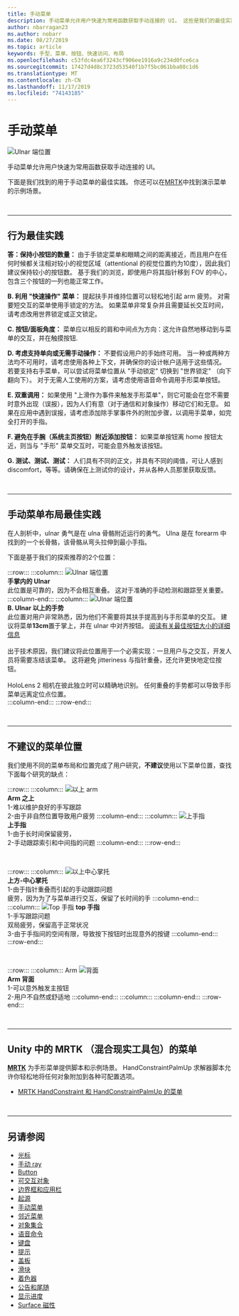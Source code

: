 ```yaml
---
title: 手动菜单
description: 手动菜单允许用户快速为常用函数获取手动连接的 UI。 这些是我们的最佳实践和建议。
author: nbarragan23
ms.author: nobarr
ms.date: 08/27/2019
ms.topic: article
keywords: 手型、菜单、按钮、快速访问、布局
ms.openlocfilehash: c53fdc4ea6f3243cf906ee1916a9c234d0fce6ca
ms.sourcegitcommit: 17427d4d8c3723d53540f1b7f5bc061bba08c1d6
ms.translationtype: MT
ms.contentlocale: zh-CN
ms.lasthandoff: 11/17/2019
ms.locfileid: "74143185"
---
```

# <a name="hand-menu"></a>手动菜单

![Ulnar 端位置](images/UX/UX_Hero_HandMenu.jpg)

手动菜单允许用户快速为常用函数获取手动连接的 UI。 

下面是我们找到的用于手动菜单的最佳实践。 你还可以在[MRTK](https://github.com/microsoft/MixedRealityToolkit-Unity/blob/mrtk_release/Documentation/README_Solver.md#hand-menu-with-handconstraint-and-handconstraintpalmup)中找到演示菜单的示例场景。

<br>

---

## <a name="behavior-best-practices"></a>行为最佳实践
**答：保持小按钮的数量：** 由于手锁定菜单和眼睛之间的距离接近，而且用户在任何时候都关注相对较小的视觉区域（attentional 的视觉位置约为10度），因此我们建议保持较小的按钮数。 基于我们的浏览，即使用户将其指针移到 FOV 的中心，包含三个按钮的一列也能正常工作。 

**B. 利用 "快速操作" 菜单：** 提起扶手并维持位置可以轻松地引起 arm 疲劳。 对需要短交互的菜单使用手锁定的方法。 如果菜单非常复杂并且需要延长交互时间，请考虑改用世界锁定或正文锁定。 

**C. 按钮/面板角度：** 菜单应以相反的肩和中间点为方向：这允许自然地移动到与菜单的交互，并在触摸按钮. 

**D. 考虑支持单向或无需手动操作：** 不要假设用户的手始终可用。 当一种或两种方法均不可用时，请考虑使用各种上下文，并确保你的设计帐户适用于这些情况。 若要支持右手菜单，可以尝试将菜单位置从 "手动锁定" 切换到 "世界锁定" （向下翻向下）。 对于无需人工使用的方案，请考虑使用语音命令调用手形菜单按钮。

**E. 双重调用：** 如果使用 "上滑作为事件来触发手形菜单"，则它可能会在您不需要时意外出现（误报），因为人们有意（对于通信和对象操作）移动它们和无意。 如果在应用中遇到误报，请考虑添加除手掌事件外的附加步骤，以调用手菜单，如完全打开的手指。

**F. 避免在手腕（系统主页按钮）附近添加按钮：** 如果菜单按钮离 home 按钮太近，则当与 "手形" 菜单交互时，可能会意外触发该按钮。

**G. 测试、测试、测试：** 人们具有不同的正文，并具有不同的阈值，可让人感到 discomfort，等等。请确保在上测试你的设计，并从各种人员那里获取反馈。

<br>

---

## <a name="hand-menu-placement-best-practices"></a>手动菜单布局最佳实践

在人剖析中，ulnar 勇气是在 ulna 骨骼附近运行的勇气。 Ulna 是在 forearm 中找到的一个长骨骼，该骨骼从弯头拉伸到最小手指。

下面是基于我们的探索推荐的2个位置：


:::row:::
    :::column:::
        ![Ulnar 端位置](images/UlnarSideHandMenu.gif)<br>
        **手掌内的 Ulnar**<br>
        此位置是可靠的，因为不会相互重叠。 这对于准确的手动检测和跟踪至关重要。
    :::column-end:::
    :::column:::
        ![Ulnar 端位置](images/UlnarAboveHandMenu.gif)<br>
        **B. Ulnar 以上的手势**<br>
        此位置对用户非常熟悉，因为他们不需要将其扶手提高到与手形菜单的交互。 建议将菜单**13cm**置于掌上，并在 ulnar 中对齐按钮。 [阅读有关最佳按钮大小的详细信息](interactable-object.md)<br>
        <br>
        出于技术原因，我们建议将此位置用于一个必需实现：一旦用户与之交互，开发人员将需要冻结该菜单。 这将避免 jitteriness 与指针重叠，还允许更快地定位按钮。<br>
        <br>
        HoloLens 2 相机在彼此独立时可以精确地识别。 任何重叠的手势都可以导致手形菜单远离定位点位置。<br>
    :::column-end:::
:::row-end:::



<br>

---

## <a name="menu-positions-that-are-not-recommended"></a>不建议的菜单位置
我们使用不同的菜单布局和位置完成了用户研究，**不建议**使用以下菜单位置，查找下面每个研究的缺点：


:::row:::
    :::column:::
        ![以上 arm](images/AboveArm.gif)<br>
        **Arm 之上**<br>
        1-难以维护良好的手写跟踪<br>
        2-由于非自然位置导致用户疲劳
    :::column-end:::
    :::column:::
        ![上手指](images/AboveFingers.gif)<br>
        **上手指**<br>
        1-由于长时间保留疲劳，<br>
        2-手动跟踪索引和中间指的问题
    :::column-end:::
:::row-end:::

<br>

:::row:::
    :::column:::
        ![以上中心掌托](images/handCenter.gif)<br>
        **上方-中心掌托**<br>
        1-由于指针重叠而引起的手动跟踪问题<br>
        疲劳，因为为了与菜单进行交互，保留了长时间的手
    :::column-end:::
    :::column:::
        ![Top 手指](images/TopFingerTip.gif) **top 手指**<br>
        1-手写跟踪问题<br>
        双局疲劳，保留高于正常状况<br>
        3-由于手指间的空间有限，导致按下按钮时出现意外的按键
    :::column-end:::
:::row-end:::

<br>

:::row:::
    :::column:::
        Arm ![背面](images/BackOfTheArm.gif)<br>
        **Arm 背面**<br>
        1-可以意外触发主按钮<br>
        2-用户不自然或舒适地
    :::column-end:::
    :::column:::
    :::column-end:::
:::row-end:::

<br>

---

## <a name="hand-menu-in-mrtkmixed-reality-toolkit-for-unity"></a>Unity 中的 MRTK （混合现实工具包）的菜单
**[MRTK](https://github.com/Microsoft/MixedRealityToolkit-Unity)** 为手形菜单提供脚本和示例场景。 HandConstraintPalmUp 求解器脚本允许你轻松地将任何对象附加到各种可配置选项。

* [MRTK HandConstraint 和 HandConstraintPalmUp 的菜单](https://github.com/microsoft/MixedRealityToolkit-Unity/blob/mrtk_release/Documentation/README_Solver.md#hand-menu-with-handconstraint-and-handconstraintpalmup)


<br>

---


## <a name="see-also"></a>另请参阅

* [光标](cursors.md)
* [手动 ray](point-and-commit.md)
* [Button](button.md)
* [可交互对象](interactable-object.md)
* [边界框和应用栏](app-bar-and-bounding-box.md)
* [起源](direct-manipulation.md)
* [手动菜单](hand-menu.md)
* [邻近菜单](near-menu.md)
* [对象集合](object-collection.md)
* [语音命令](voice-input.md)
* [键盘](keyboard.md)
* [提示](tooltip.md)
* [盖板](slate.md)
* [滑块](slider.md)
* [着色器](shader.md)
* [公告和尾随](billboarding-and-tag-along.md)
* [显示进度](progress.md)
* [Surface 磁性](surface-magnetism.md)

